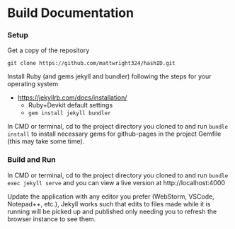 Build Documentation
=

### Setup

Get a copy of the repository

```
git clone https://github.com/mattwright324/hashID.git
```

Install Ruby (and gems jekyll and bundler) following the steps for your operating system

- https://jekyllrb.com/docs/installation/
    - Ruby+Devkit default settings
    - `gem install jekyll bundler`

In CMD or terminal, cd to the project directory you cloned to and run `bundle install` to install necessary gems
for github-pages in the project Gemfile (this may take some time).

### Build and Run

In CMD or terminal, cd to the project directory you cloned to and run `bundle exec jekyll serve`
and you can view a live version at http://localhost:4000

Update the application with any editor you prefer (WebStorm, VSCode, Notepad++, etc.), Jekyll works such that edits to files
made while it is running will be picked up and published only needing you to refresh the browser instance to see them.

